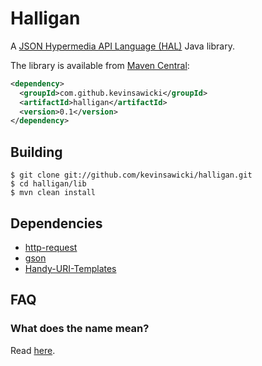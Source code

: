 # Halligan

A [JSON Hypermedia API Language (HAL)](http://tools.ietf.org/id/draft-kelly-json-hal-03.txt)
Java library.

The library is available from [Maven Central](http://search.maven.org/#search%7Cgav%7C1%7Cg%3A%22com.github.kevinsawicki%22%20AND%20a%3A%22halligan%22):

```xml
<dependency>
  <groupId>com.github.kevinsawicki</groupId>
  <artifactId>halligan</artifactId>
  <version>0.1</version>
</dependency>
```

## Building

```
$ git clone git://github.com/kevinsawicki/halligan.git
$ cd halligan/lib
$ mvn clean install
```

## Dependencies

  * [http-request](https://github.com/kevinsawicki/http-request)
  * [gson](http://code.google.com/p/google-gson/)
  * [Handy-URI-Templates](https://github.com/damnhandy/Handy-URI-Templates)

## FAQ

### What does the name mean?
Read [here](http://en.wikipedia.org/wiki/Halligan_bar).


